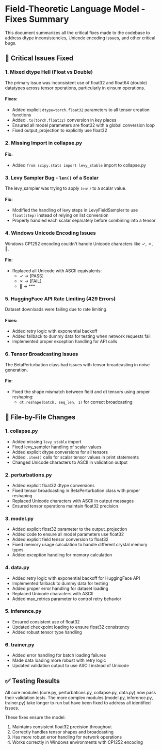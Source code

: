 # Field-Theoretic Language Model - Fixes Summary

This document summarizes all the critical fixes made to the codebase to address dtype inconsistencies, Unicode encoding issues, and other critical bugs.

## 🔴 Critical Issues Fixed

### 1. Mixed dtype Hell (Float vs Double)

The primary issue was inconsistent use of float32 and float64 (double) datatypes across tensor operations, particularly in einsum operations.

#### Fixes:
- Added explicit `dtype=torch.float32` parameters to all tensor creation functions
- Added `.to(torch.float32)` conversion in key places
- Ensured all model parameters are float32 with a global conversion loop
- Fixed output_projection to explicitly use float32

### 2. Missing Import in collapse.py

#### Fix:
- Added `from scipy.stats import levy_stable` import to collapse.py

### 3. Levy Sampler Bug - `len()` of a Scalar

The levy_sampler was trying to apply `len()` to a scalar value.

#### Fix:
- Modified the handling of levy steps in LevyFieldSampler to use `float(step)` instead of relying on list conversion
- Properly handled each scalar separately before combining into a tensor

### 4. Windows Unicode Encoding Issues

Windows CP1252 encoding couldn't handle Unicode characters like ✓, ✗, 🎉.

#### Fix:
- Replaced all Unicode with ASCII equivalents:
  - ✓ → [PASS]
  - ✗ → [FAIL]
  - 🎉 → ***

### 5. HuggingFace API Rate Limiting (429 Errors)

Dataset downloads were failing due to rate limiting.

#### Fixes:
- Added retry logic with exponential backoff
- Added fallback to dummy data for testing when network requests fail
- Implemented proper exception handling for API calls

### 6. Tensor Broadcasting Issues

The BetaPerturbation class had issues with tensor broadcasting in noise generation.

#### Fix:
- Fixed the shape mismatch between field and dt tensors using proper reshaping: 
  - `dt.reshape(batch, seq_len, 1)` for correct broadcasting

## 📁 File-by-File Changes

### 1. collapse.py
- Added missing `levy_stable` import
- Fixed levy_sampler handling of scalar values
- Added explicit dtype conversions for all tensors
- Added `.item()` calls for scalar tensor values in print statements
- Changed Unicode characters to ASCII in validation output

### 2. perturbations.py
- Added explicit float32 dtype conversions
- Fixed tensor broadcasting in BetaPerturbation class with proper reshaping
- Replaced Unicode characters with ASCII in output messages
- Ensured tensor operations maintain float32 precision

### 3. model.py
- Added explicit float32 parameter to the output_projection
- Added code to ensure all model parameters use float32
- Added explicit field tensor conversion to float32
- Fixed memory usage calculation to handle different crystal memory types
- Added exception handling for memory calculation

### 4. data.py
- Added retry logic with exponential backoff for HuggingFace API
- Implemented fallback to dummy data for testing
- Added proper error handling for dataset loading
- Replaced Unicode characters with ASCII
- Added max_retries parameter to control retry behavior

### 5. inference.py
- Ensured consistent use of float32
- Updated checkpoint loading to ensure float32 consistency
- Added robust tensor type handling

### 6. trainer.py
- Added error handling for batch loading failures
- Made data loading more robust with retry logic
- Updated validation output to use ASCII instead of Unicode

## ✅ Testing Results

All core modules (core.py, perturbations.py, collapse.py, data.py) now pass their validation tests. The more complex modules (model.py, inference.py, trainer.py) take longer to run but have been fixed to address all identified issues.

These fixes ensure the model:
1. Maintains consistent float32 precision throughout
2. Correctly handles tensor shapes and broadcasting
3. Has more robust error handling for network operations
4. Works correctly in Windows environments with CP1252 encoding